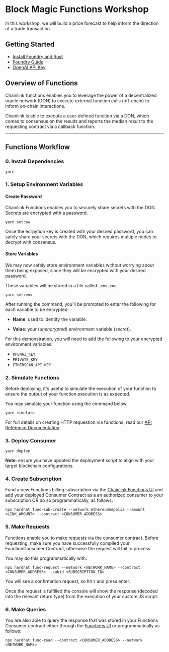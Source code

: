 # Block Magic Functions Workshop
In this workshop, we will build a price forecast to help inform the direction of a trade transaction.

## Getting Started
- [Install Foundry and Rust](/docs/INSTALL.md)
- [Foundry Guide](/docs/FOUNDRY.md)
- [OpenAI API Key](https://platform.openai.com/api-keys)

## Overview of Functions
Chainlink functions enables you to leverage the power of a decentralized oracle network (DON) to execute external function calls (off-chain) to inform on-chain interactions.

Chainlink is able to execute a user-defined function via a DON, which comes to consensus on the results and reports the median result to the requesting contract via a callback function.

---

## Functions Workflow

### 0. Install Dependencies
```
yarn
```

### 1. Setup Environment Variables

#### Create Password
Chainlink Functions enables you to securely share secrets with the DON. Secrets are encrypted with a password.
```
yarn set:pw
```
Once the ecrpytion key is created with your desired password, you can safely share your secrets with the DON, which requires multiple nodes to decrypt with consensus.

#### Store Variables

We may now safely store environment variables without worrying about them being exposed, since they will be encrypted with your desired password. 

These variables will be stored in a file called `.env.enc`.

```
yarn set:env
```
After running the command, you'll be prompted to enter the following for each variable to be encrypted:

- **Name**: used to identify the variable.

- **Value**: your (*unencrypted*) environment variable (*secret*).

For this demonstration, you will need to add the following to your encrypted environment variables:
- `OPENAI_KEY`
- `PRIVATE_KEY`
- `ETHERSCAN_API_KEY`

### 2. Simulate Functions
Before deploying, it's useful to simulate the execution of your function to ensure the output of your function execution is as expected.

You may simulate your function using the command below.

```
yarn simulate
```

For full details on creating HTTP requestion via functions, read our [API Reference Documentation](https://docs.chain.link/chainlink-functions/api-reference/javascript-source).

### 3. Deploy Consumer

```
yarn deploy
```

**Note**: ensure you have updated the deployment script to align with your target blockchain configurations.

### 4. Create Subscription
Fund a new Functions billing subscription via the [Chainlink Functions UI](https://functions.chain.link/) and add your deployed Consumer Contract as a an authorized consumer to your subscription OR do so programmatically, as follows: <br />
```
npx hardhat func-sub-create --network ethereumSepolia --amount <LINK_AMOUNT> --contract <CONSUMER_ADDRESS>
```

### 5. Make Requests
Functions enable you to make requests via the consumer contract. Before requesting, make sure you have successfully compiled your FunctionConsumer Contract, otherwise the request will fail to process.

You may do this programmatically with: <br/>
```
npx hardhat func-request --network <NETWORK_NAME> --contract <CONSUMER_ADDRESS> --subid <SUBSCRIPTION_ID>
``` 

You will see a confirmation request, so hit `Y` and press enter. 

Once the request is fulfilled the console will show the response (decoded into the relevant return type) from the execution of your custom JS script.

### 6. Make Queries
You are also able to query the response that was stored in your Functions Consumer contract either through the [Functions UI](https://functions.chain.link/) or programmatically as follows: <br/>
```
npx hardhat func-read --contract <CONSUMER_ADDRESS> --network <NETWORK_NAME>
```
